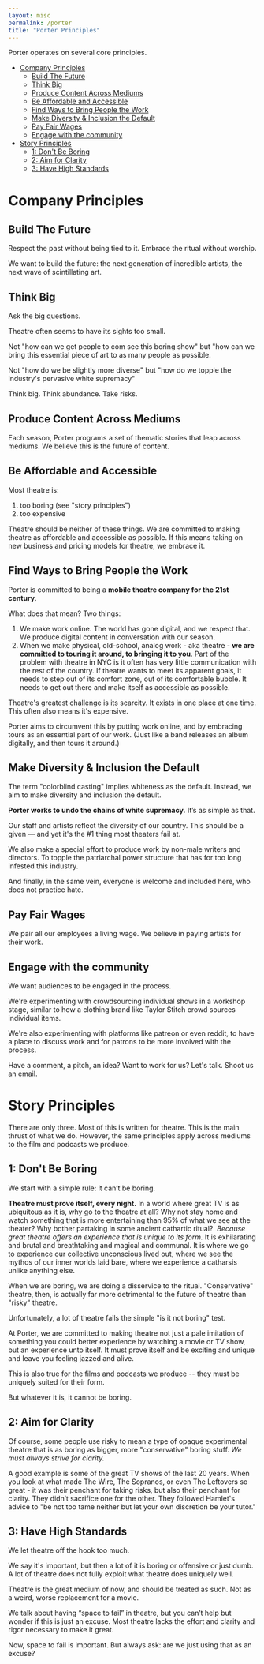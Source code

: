 ```yaml
---
layout: misc
permalink: /porter
title: "Porter Principles"
---
```


<p>Porter operates on several core principles.</p><div class="TOC f5">


<ul>
<li><a href="#company-principles">Company Principles</a>

<ul>
<li><a href="#build-the-future">Build The Future</a></li>
<li><a href="#think-big">Think Big</a></li>
<li><a href="#produce-content-across-mediums">Produce Content Across Mediums</a></li>
<li><a href="#be-affordable-and-accessible">Be Affordable and Accessible</a></li>
<li><a href="#find-ways-to-bring-people-the-work">Find Ways to Bring People the Work</a></li>
<li><a href="#make-diversity-inclusion-the-default">Make Diversity &amp; Inclusion the Default</a></li>
<li><a href="#pay-fair-wages">Pay Fair Wages</a></li>
<li><a href="#engage-with-the-community">Engage with the community</a></li>
</ul></li>
<li><a href="#story-principles">Story Principles</a>

<ul>
<li><a href="#1-dont-be-boring">1: Don't Be Boring</a></li>
<li><a href="#2-aim-for-clarity">2: Aim for Clarity</a></li>
<li><a href="#3-have-high-standards">3: Have High Standards</a></li>
</ul></li>
</ul>
</div>

<h1 id="company-principles">Company Principles</h1>

<h2 id="build-the-future">Build The Future</h2>

<p>Respect the past without being tied to it. Embrace the ritual without worship.</p>

<p>We want to build the future: the next generation of incredible artists, the next wave of scintillating art.</p>

<h2 id="think-big">Think Big</h2>

<p>Ask the big questions. </p>

<p>Theatre often seems to have its sights too small.</p>

<p>Not &quot;how can we get people to com see this boring show&quot; but &quot;how can we bring this essential piece of art to as many people as possible.</p>

<p>Not &quot;how do we be slightly more diverse&quot; but &quot;how do we topple the industry's pervasive white supremacy&quot; </p>

<p>Think big. Think abundance. Take risks.</p>

<h2 id="produce-content-across-mediums">Produce Content Across Mediums</h2>

<p>Each season, Porter programs a set of thematic stories that leap across mediums. We believe this is the future of content.</p>

<h2 id="be-affordable-and-accessible">Be Affordable and Accessible</h2>

<p>Most theatre is:</p>

<ol>
<li>too boring (see &quot;story principles&quot;)</li>
<li>too expensive</li>
</ol>

<p>Theatre should be neither of these things. We are committed to making theatre as affordable and accessible as possible. If this means taking on new business and pricing models for theatre, we embrace it. </p>

<h2 id="find-ways-to-bring-people-the-work">Find Ways to Bring People the Work</h2>

<p>Porter is committed to being a <strong>mobile theatre company for the 21st century</strong>.</p>

<p>What does that mean? Two things:</p>

<ol>
<li>We make work online. The world has gone digital, and we respect that. We produce digital content in conversation with our season.</li>
<li>When we make physical, old-school, analog work - aka theatre - <strong>we are committed to touring it around, to bringing it to you</strong>. Part of the problem with theatre in NYC is it often has very little communication with the rest of the country. If theatre wants to meet its apparent goals, it needs to step out of its comfort zone, out of its comfortable bubble. It needs to get out there and make itself as accessible as possible.</li>
</ol>

<p>Theatre's greatest challenge is its scarcity. It exists in one place at one time. This often also means it's expensive. </p>

<p>Porter aims to circumvent this by putting work online, and by embracing tours as an essential part of our work. (Just like a band releases an album digitally, and then tours it around.)</p>

<h2 id="make-diversity-inclusion-the-default">Make Diversity &amp; Inclusion the Default</h2>

<p>The term &quot;colorblind casting&quot; implies whiteness as the default. Instead, we aim to make diversity and inclusion the default.</p>

<p><strong>Porter works to undo the chains of white supremacy.</strong> It’s as simple as that. </p>

<p>Our staff and artists reflect the diversity of our country. This should be a given — and yet it's the #1 thing most theaters fail at.</p>

<p>We also make a special effort to produce work by non-male writers and directors. To topple the patriarchal power structure that has for too long infested this industry. </p>

<p>And finally, in the same vein, everyone is welcome and included here, who does not practice hate.</p>

<h2 id="pay-fair-wages">Pay Fair Wages</h2>

<p>We pair all our employees a living wage. We believe in paying artists for their work. </p>

<h2 id="engage-with-the-community">Engage with the community</h2>

<p>We want audiences to be engaged in the process.</p>

<p>We're experimenting with crowdsourcing individual shows in a workshop stage, similar to how a clothing brand like Taylor Stitch crowd sources individual items.</p>

<p>We're also experimenting with platforms like patreon or even reddit, to have a place to discuss work and for patrons to be more involved with the process. </p>

<p>Have a comment, a pitch, an idea? Want to work for us? Let's talk. Shoot us an email.</p>

<h1 id="story-principles">Story Principles</h1>

<p>There are only three. Most of this is written for theatre. This is the main thrust of what we do. However, the same principles apply across mediums to the film and podcasts we produce.</p>

<h2 id="1-dont-be-boring">1: Don't Be Boring</h2>

<p>We start with a simple rule: it can’t be boring.</p>

<p><strong>Theatre must prove itself, every night.</strong> In a world where great TV is as ubiquitous as it is, why go to the theatre at all? Why not stay home and watch something that is more entertaining than 95% of what we see at the theater? Why bother partaking in some ancient cathartic ritual? 
<em>Because great theatre offers an experience that is unique to its form.</em> It is exhilarating and brutal and breathtaking and magical and communal. It is where we go to experience our collective unconscious lived out, where we see the mythos of our inner worlds laid bare, where we experience a catharsis unlike anything else. </p>

<p>When we are boring, we are doing a disservice to the ritual. &quot;Conservative&quot; theatre, then, is actually far more detrimental to the future of theatre than &quot;risky&quot; theatre.</p>

<p>Unfortunately, a lot of theatre fails the simple &quot;is it not boring&quot; test.</p>

<p>At Porter, we are committed to making theatre not just a pale imitation of something you could better experience by watching a movie or TV show, but an experience unto itself. It must prove itself and be exciting and unique and leave you feeling jazzed and alive.</p>

<p>This is also true for the films and podcasts we produce -- they must be uniquely suited for their form.</p>

<p>But whatever it is, it cannot be boring.</p>

<h2 id="2-aim-for-clarity">2: Aim for Clarity</h2>

<p>Of course, some people use risky to mean a type of opaque experimental theatre that is as boring as bigger, more &quot;conservative&quot; boring stuff. <em>We must always strive for clarity.</em></p>

<p>A good example is some of the great TV shows of the last 20 years. When you look at what made The Wire, The Sopranos, or even The Leftovers so great - it was their penchant for taking risks, but also their penchant for clarity. They didn’t sacrifice one for the other. They followed Hamlet's advice to &quot;be not too tame neither but let your own discretion be your tutor.&quot;</p>

<h2 id="3-have-high-standards">3: Have High Standards</h2>

<p>We let theatre off the hook too much. </p>

<p>We say it's important, but then a lot of it is boring or offensive or just dumb. A lot of theatre does not fully exploit what theatre does uniquely well. </p>

<p>Theatre is the great medium of now, and should be treated as such. Not as a weird, worse replacement for a movie.</p>

<p>We talk about having “space to fail” in theatre, but you can’t help but wonder if this is just an excuse. Most theatre lacks the effort and clarity and rigor necessary to make it great.</p>

<p>Now, space to fail is important. But always ask: are we just using that as an excuse?</p>
